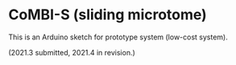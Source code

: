# CoMBI-S (sliding microtome) 

This is an Arduino sketch for prototype system (low-cost system).

(2021.3 submitted, 2021.4 in revision.)
